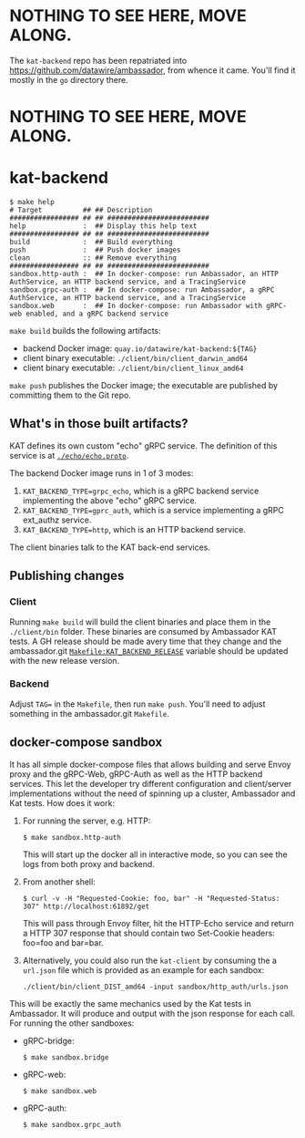 # NOTHING TO SEE HERE, MOVE ALONG.

The `kat-backend` repo has been repatriated into 
https://github.com/datawire/ambassador,
from whence it came. You'll find it mostly in the `go` directory there.

# NOTHING TO SEE HERE, MOVE ALONG.

# kat-backend

   ```console
   $ make help
   # Target          ## ## Description
   ################# ## ## #########################
   help              :  ## Display this help text
   ################# ## ## #########################
   build             :  ## Build everything
   push              :  ## Push docker images
   clean             :: ## Remove everything
   ################# ## ## #########################
   sandbox.http-auth :  ## In docker-compose: run Ambassador, an HTTP AuthService, an HTTP backend service, and a TracingService
   sandbox.grpc-auth :  ## In docker-compose: run Ambassador, a gRPC AuthService, an HTTP backend service, and a TracingService
   sandbox.web       :  ## In docker-compose: run Ambassador with gRPC-web enabled, and a gRPC backend service
   ```

`make build` builds the following artifacts:
 - backend Docker image: `quay.io/datawire/kat-backend:${TAG}`
 - client binary executable: `./client/bin/client_darwin_amd64`
 - client binary executable: `./client/bin/client_linux_amd64`

`make push` publishes the Docker image; the executable are published
by committing them to the Git repo.

## What's in those built artifacts?

KAT defines its own custom "echo" gRPC service.  The definition of
this service is at [`./echo/echo.proto`][].

The backend Docker image runs in 1 of 3 modes:
 1. `KAT_BACKEND_TYPE=grpc_echo`, which is a gRPC backend service
    implementing the above "echo" gRPC service.
 2. `KAT_BACKEND_TYPE=gprc_auth`, which is a service implementing a
    gRPC ext_authz service.
 3. `KAT_BACKEND_TYPE=http`, which is an HTTP backend service.

The client binaries talk to the KAT back-end services.

[`./echo/echo.proto`]: ./echo/echo.proto

## Publishing changes

### Client

Running `make build` will build the client binaries and place them in
the `./client/bin` folder.  These binaries are consumed by Ambassador
KAT tests.  A GH release should be made avery time that they change
and the ambassador.git [`Makefile:KAT_BACKEND_RELEASE`][] variable
should be updated with the new release version.

[`Makefile:KAT_BACKEND_RELEASE`]: https://github.com/datawire/ambassador/blob/master/Makefile

### Backend

Adjust `TAG=` in the `Makefile`, then run `make push`.  You'll need to
adjust something in the ambassador.git `Makefile`.

## docker-compose sandbox

It has all simple docker-compose files that allows building and serve
Envoy proxy and the gRPC-Web, gRPC-Auth as well as the HTTP backend
services. This let the developer try different configuration and
client/server implementations without the need of spinning up a
cluster, Ambassador and Kat tests. How does it work:

1. For running the server, e.g. HTTP:

   ```console
   $ make sandbox.http-auth
   ```

   This will start up the docker all in interactive mode, so you can
   see the logs from both proxy and backend.

2. From another shell:

   ```console
   $ curl -v -H "Requested-Cookie: foo, bar" -H "Requested-Status: 307" http://localhost:61892/get
   ```

   This will pass through Envoy filter, hit the HTTP-Echo service and
   return a HTTP 307 response that should contain two Set-Cookie
   headers: foo=foo and bar=bar.

3. Alternatively, you could also run the `kat-client` by consuming the
   a `url.json` file which is provided as an example for each sandbox:

   ```console
   ./client/bin/client_DIST_amd64 -input sandbox/http_auth/urls.json
   ```

This will be exactly the same mechanics used by the Kat tests in
Ambassador. It will produce and output with the json response for each
call. For running the other sandboxes:

- gRPC-bridge:

  ```console
  $ make sandbox.bridge
  ```

- gRPC-web:

  ```console
  $ make sandbox.web
  ```

- gRPC-auth:

  ```console
  $ make sandbox.grpc_auth
  ```
